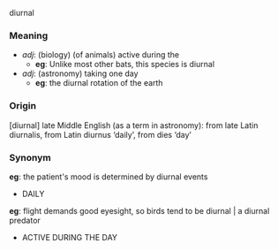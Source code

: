 diurnal
### Meaning
+ _adj_: (biology) (of animals) active during the 
	+ __eg__: Unlike most other bats, this species is diurnal
+ _adj_: (astronomy) taking one day
	+ __eg__: the diurnal rotation of the earth

### Origin

[diurnal] late Middle English (as a term in astronomy): from late Latin diurnalis, from Latin diurnus ‘daily’, from dies ‘day’

### Synonym

__eg__: the patient's mood is determined by diurnal events

+ DAILY

__eg__: flight demands good eyesight, so birds tend to be diurnal | a diurnal predator

+ ACTIVE DURING THE DAY


